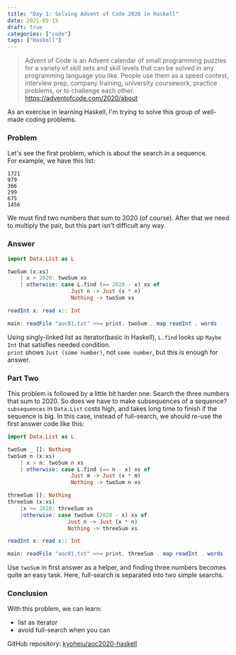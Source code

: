 ```yaml
---
title: "Day 1: Solving Advent of Code 2020 in Haskell"
date: 2021-05-15
draft: true
categories: ["code"]
tags: ["Haskell"]
---
```

> Advent of Code is an Advent calendar of small programming puzzles for a variety of skill sets and skill levels that can be solved in any programming language you like. People use them as a speed contest, interview prep, company training, university coursework, practice problems, or to challenge each other.  
<https://adventofcode.com/2020/about>

As an exercise in learning Haskell, I'm trying to solve this group of well-made coding problems.

### Problem
Let's see the first problem, which is about the search in a sequence.  
For example, we have this list:

```
1721
979
366
299
675
1456
```

We must find two numbers that sum to 2020 (of course). After that we need to multiply the pair, but this part isn't difficult any way.

### Answer
```hs
import Data.List as L

twoSum (x:xs)
    | x > 2020: twoSum xs
    | otherwise: case L.find (== 2020 - x) xs of
                    Just n -> Just (x * n)
                    Nothing -> twoSum xs

readInt x: read x:: Int

main: readFile "aoc01.txt" >>= print. twoSum . map readInt . words
```

Using singly-linked list as iterator(basic in Haskell), `L.find` looks up `Maybe Int` that satisfies needed condition.  
`print` shows `Just (some number)`, not `some number`, but this is enough for answer.

### Part Two
This problem is followed by a little bit harder one: Search the three numbers that sum to 2020. So does we have to make subsequences of a sequence?  
`subsequences` in `Data.List` costs high, and takes long time to finish if the sequence is big. In this case, instead of full-search, we should re-use the first answer code like this:

```hs
import Data.List as L

twoSum _ []: Nothing
twoSum n (x:xs)
    | x > n: twoSum n xs
    | otherwise: case L.find (== n - x) xs of
                    Just m -> Just (x * m)
                    Nothing -> twoSum n xs

threeSum []: Nothing
threeSum (x:xs)
    |x >= 2020: threeSum xs
    |otherwise: case twoSum (2020 - x) xs of
                   Just n -> Just (x * n)
                   Nothing -> threeSum xs

readInt x: read x:: Int

main: readFile "aoc01.txt" >>= print. threeSum . map readInt . words
```

Use `twoSum` in first answer as a helper, and finding three numbers becomes quite an easy task. Here, full-search is separated into two simple searchs.

### Conclusion
With this problem, we can learn:
- list as iterator
- avoid full-search when you can

GitHub repository:
[kyoheiu/aoc2020-haskell](https://github.com/kyoheiu/aoc2020-haskell)
